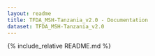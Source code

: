 ```yaml
---
layout: readme
title: TFDA_MSH-Tanzania_v2.0 - Documentation
dataset: TFDA_MSH-Tanzania_v2.0
---
```

{% include_relative README.md %}